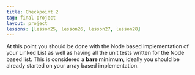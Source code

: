 ```yaml
---
title: Checkpoint 2
tag: final project
layout: project
lessons: [lesson25, lesson26, lesson27, lesson28]
---
```


At this point you should be done with the Node based implementation of your Linked List as well as
having all the unit tests written for the Node based list. This is considered a **bare minimum**,
ideally you should be already started on your array based implementation.